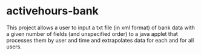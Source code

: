 # activehours-bank
This project allows a user to input a txt file (in xml format) of bank data with a given number of fields (and unspecified order) to a java applet that processes them by user and time and extrapolates data for each and for all users.
